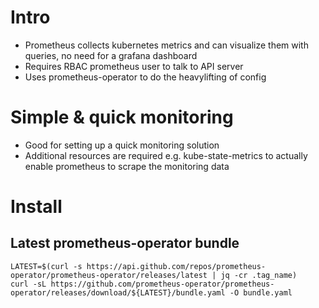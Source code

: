 # Intro
* Prometheus collects kubernetes metrics and can visualize them with queries, no need for a grafana dashboard
* Requires RBAC prometheus user to talk to API server
* Uses prometheus-operator to do the heavylifting of config

# Simple & quick monitoring
* Good for setting up a quick monitoring solution
* Additional resources are required e.g. kube-state-metrics to actually enable
prometheus to scrape the monitoring data

# Install

## Latest prometheus-operator bundle
```
LATEST=$(curl -s https://api.github.com/repos/prometheus-operator/prometheus-operator/releases/latest | jq -cr .tag_name)
curl -sL https://github.com/prometheus-operator/prometheus-operator/releases/download/${LATEST}/bundle.yaml -O bundle.yaml
```
